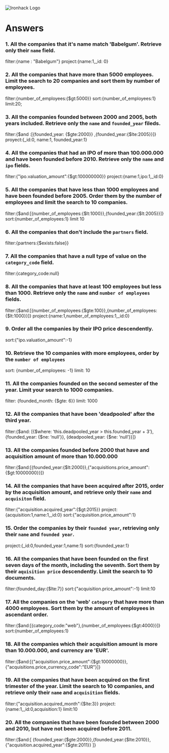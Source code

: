 ![Ironhack Logo](https://i.imgur.com/1QgrNNw.png)

# Answers

### 1. All the companies that it's name match 'Babelgum'. Retrieve only their `name` field.
filter:{name : "Babelgum"}
project:{name:1,_id: 0}
### 2. All the companies that have more than 5000 employees. Limit the search to 20 companies and sort them by **number of employees**.
filter:{number_of_employees:{$gt:5000}}
sort:{number_of_employees:1}
limit:20;

### 3. All the companies founded between 2000 and 2005, both years included. Retrieve only the `name` and `founded_year` fileds.
filter:{$and :[{founded_year: {$gte:2000}} ,{founded_year:{$lte:2005}}]}
proyect:{_id:0, name:1, founded_year:1}

### 4. All the companies that had an IPO of more than 100.000.000 and have been founded before 2010. Retrieve only the `name` and `ipo` fields.
filter:{"ipo.valuation_amount":{$gt:100000000}}
project:{name:1,ipo:1,_id:0}
### 5. All the companies that have less than 1000 employees and have been founded before 2005. Order them by the number of employees and limit the search to 10 companies.
filter:{$and:[{number_of_employees:{$lt:1000}},{founded_year:{$lt:2005}}]}
sort:{number_of_employees:1}
limit 10

### 6. All the companies that don't include the `partners` field.
filter:{partners:{$exists:false}}
### 7. All the companies that have a null type of value on the `category_code` field.
filter:{category_code:null}
### 8. All the companies that have at least 100 employees but less than 1000. Retrieve only the `name` and `number of employees` fields.
filter:{$and:[{number_of_employees:{$gte:100}},{number_of_employees:{$lt:1000}}]}
project:{name:1,number_of_employees:1,_id:0}
### 9. Order all the companies by their IPO price descendently.
sort:{"ipo.valuation_amount":-1}
### 10. Retrieve the 10 companies with more employees, order by the `number of employees`
sort: {number_of_employees: -1}
limit: 10

### 11. All the companies founded on the second semester of the year. Limit your search to 1000 companies.
filter: {founded_month: {$gte: 6}}
limit: 1000

### 12. All the companies that have been 'deadpooled' after the third year.
filter:{$and: [{$where: ‘this.deadpooled_year > this.founded_year + 3’}, {founded_year: {$ne: ‘null’}}, {deadpooled_year: {$ne: ‘null’}}]}
### 13. All the companies founded before 2000 that have and acquisition amount of more than 10.000.000
filter:{$and:[{founded_year:{$lt:2000}},{"acquisitions.price_amount":{$gt:10000000}}]}
### 14. All the companies that have been acquired after 2015, order by the acquisition amount, and retrieve only their `name` and `acquisiton` field.
filter:{"acquisition.acquired_year":{$gt:2015}}
project:{acquisition:1,name:1,_id:0}
sort:{"acquisition.price_amount":1}

### 15. Order the companies by their `founded year`, retrieving only their `name` and `founded year`.
project:{_id:0,founded_year:1,name:1}
sort:{founded_year:1}
### 16. All the companies that have been founded on the first seven days of the month, including the seventh. Sort them by their `aquisition price` descendently. Limit the search to 10 documents.
filter:{founded_day:{$lte:7}}
sort:{"acquisition.price_amount":-1}
limit:10
### 17. All the companies on the 'web' `category` that have more than 4000 employees. Sort them by the amount of employees in ascendant order.
filter:{$and:[{category_code:"web"},{number_of_employees:{$gt:4000}}]}
sort:{number_of_employees:1}
### 18. All the companies which their acquisition amount is more than 10.000.000, and currency are 'EUR'.
filter:{$and:[{"acquisition.price_amount":{$gt:10000000}},{"acquisitions.price_currency_code":"EUR"}]}
### 19. All the companies that have been acquired on the first trimester of the year. Limit the search to 10 companies, and retrieve only their `name` and `acquisition` fields.
filter:{"acquisition.acquired_month":{$lte:3}}
project:{name:1,_id:0,acquisition:1}
limit:10
### 20. All the companies that have been founded between 2000 and 2010, but have not been acquired before 2011.
filter:{$and:[ {founded_year:{$gte:2000}},{founded_year:{$lte:2010}},{"acquisition.acquired_year":{$gte:2011}} ]}
